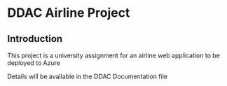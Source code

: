 # DDAC Airline Project
## Introduction
This project is a university assignment for an airline web application to be deployed to Azure

Details will be available in the DDAC Documentation file
